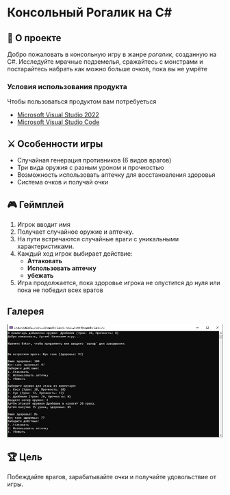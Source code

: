 # Консольный Рогалик на C#

## 🚀 О проекте
Добро пожаловать в консольную игру в жанре *рогалик*, созданную на C#.
Исследуйте мрачные подземелья, сражайтесь с монстрами и постарайтесь набрать как можно больше очков, пока вы не умрёте

### Условия использования продукта 

Чтобы пользоваться продуктом вам потребуеться 
- [Microsoft Visual Studio 2022](https://visualstudio.microsoft.com/vs/)
- [Microsoft Visual Studio Code](https://code.visualstudio.com/)

## ⚔️ Особенности игры
- Случайная генерация противников (6 видов врагов)
- Три вида оружия с разным уроном и прочностью
- Возможность использовать аптечку для восстановления здоровья
- Система очков и получай очки

## 🎮 Геймплей
1. Игрок вводит имя
2. Получает случайное оружие и аптечку.
3. На пути встречаются случайные враги с уникальными характеристиками.
4. Каждый ход игрок выбирает действие:
   - **Аттаковать** 
   - **Использовать аптечку** 
   - **убежать** 
5. Игра продолжается, пока здоровье игрока не опустится до нуля или пока не победил всех врагов

## Галерея

![Л](https://github.com/Virus903/roguelike/blob/main/Roguelike%20Game.JPG)

## 🏆 Цель
Побеждайте врагов, зарабатывайте очки и получайте удовольствие от игры.
